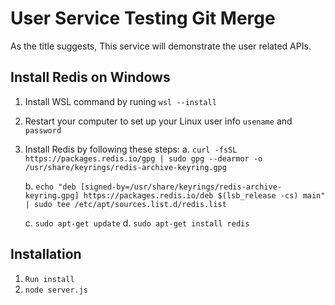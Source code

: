 # User Service Testing Git Merge
As the title suggests, This service will demonstrate the user related APIs.

## Install Redis on Windows 
1. Install WSL command by runing `wsl --install`
2. Restart your computer to set up your Linux user info `usename` and `password`
3. Install Redis by following these steps:
    a. `curl -fsSL https://packages.redis.io/gpg | sudo gpg --dearmor -o /usr/share/keyrings/redis-archive-keyring.gpg`

    b. `echo "deb [signed-by=/usr/share/keyrings/redis-archive-keyring.gpg] https://packages.redis.io/deb $(lsb_release -cs) main" | sudo tee /etc/apt/sources.list.d/redis.list`

    c. `sudo apt-get update`
    d. `sudo apt-get install redis`

## Installation 
1. `Run install`
2. `node server.js`
